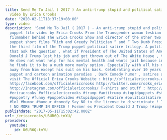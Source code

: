 ```yaml
---
title: Send Me To Jail ( 2017 ) An anti-trump stupid and political satire puppet film
  video by Erica Crooks
date: "2020-02-11T18:37:19+08:00"
type: video
description: 'Send Me To Jail ( 2017 ) - An anti-trump stupid and political satire
  puppet film video by Erica Crooks From the Transgender woman lesbian satirical puppet
  filmmaker behind The Erica Crooks Show and director of the other two Anti-Trump
  puppet short films “Rich and Greedy Politician “ and “ Two Dumb Presidents “ comes
  the third film of the Trump puppet political satire trilogy. A political satire
  that ask the question , what if President of The United States of America President
  Donald J Trump lost his job and got thrown out of The White House , then what ?
  He does not want help for his mental health and wants jail because in his perception
  he finds it to be a much more manly option. Especially with all his money taken
  away from him except his suit on his back. Celebrating over 10 years of hilarious
  puppet and cartoon animation parodies , Dark Comedy humor , satires and stupid videos
  visit The Official Erica Crooks Website : http://officialericcrooks.com today !
  http://facebook.com/officialericcrooks http://twitter.com/crooks_erica http://youtube.com/user/officialericcrooks
  http://Instagram.com/officialericcrooks/ T-shirts and stuff : http://www.zazzle.com/officialericcrooks
  #ericacrooks #officialericcrooks #trump #antitrump #stupidpuppets #stupid #puppet
  #puppetry #funny #puppetvideo #stupidpuppet #satire #politicalsatire #parody #slapstick
  #lol #humor #humour #comedy Say NO to the license to discriminate ! IMPEACH TRUMP
  ! NO MORE TRUMP IN OFFICE ! Former ex President Donald J Trump !#impeachtrump #stoptrump'
publishdate: "2017-05-11T15:02:42.000Z"
url: /ericacrooks/U6UR6Q-tmYU/
providers:
  youtube:
    id: U6UR6Q-tmYU
---
```

